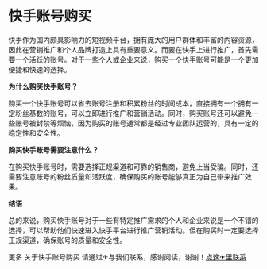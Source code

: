 # 快手账号购买

快手作为国内颇具影响力的短视频平台，拥有庞大的用户群体和丰富的内容资源，因此在营销推广和个人品牌打造上具有重要意义。而要在快手上进行推广，首先需要一个活跃的账号。对于一些个人或企业来说，购买一个快手账号可能是一个更加便捷和快速的选择。

**为什么购买快手账号？**

购买一个快手账号可以省去账号注册和积累粉丝的时间成本，直接拥有一个拥有一定粉丝基数的账号，可以立即进行推广和营销活动。同时，购买账号还可以避免一些账号被封禁等烦恼，因为购买的账号通常都是经过专业团队运营的，具有一定的稳定性和安全性。

**购买快手账号需要注意什么？**

在购买快手账号时，需要选择正规渠道和可靠的销售商，避免上当受骗。同时，还需要注意账号的粉丝质量和活跃度，确保购买的账号能够真正为自己带来推广效果。

**结语**

总的来说，购买快手账号对于一些有特定推广需求的个人和企业来说是一个不错的选择，可以帮助他们快速进入快手平台进行推广营销活动。但在购买时一定要选择正规渠道，确保账号的质量和安全性。

更多 关于快手账号购买 请通过✈与我们联系，感谢阅读，谢谢！[点这✈里联系](https://a.k02.cc)